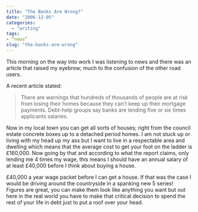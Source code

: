```yaml
---
title: "The Banks Are Wrong?"
date: "2006-12-05"
categories: 
  - "writing"
tags:
- “news”
slug: "the-banks-are-wrong"
---
```


This morning on the way into work I was listening to news and there was an article that raised my eyebrow; much to the confusion of the other road users.

A recent article stated:

> There are warnings that hundreds of thousands of people are at risk from losing their homes because they can’t keep up their mortgage payments. Debt-help groups say banks are lending five or six times applicants salaries.

Now in my local town you can get all sorts of houses; right from the council estate concrete boxes up to a detached period homes. I am not stuck up or living with my head up my ass but I want to live in a respectable area and dwelling which means that the average cost to get your foot on the ladder is £160,000. Now going by that and according to what the report claims, only lending me 4 times my wage, this means I should have an annual salary of at least £40,000 before I think about buying a house.

£40,000 a year wage packet before I can get a house. If that was the case I would be driving around the countryside in a spanking new 5 series!  
Figures are great, you can make them look like anything you want but out here in the real world you have to make that critical decision to spend the rest of your life in debt just to put a roof over your head.
